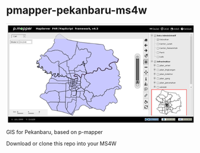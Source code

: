 # pmapper-pekanbaru-ms4w
![Screenshot](pmapper-pekanbaru-ms4w.png)

GIS for Pekanbaru, based on p-mapper

Download or clone this repo into your MS4W
